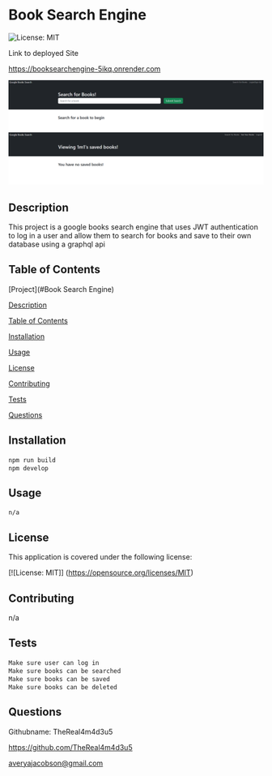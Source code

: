 # Book Search Engine

  
![License: MIT](https://img.shields.io/badge/License-MIT-yellow.svg) 

Link to deployed Site 

https://booksearchengine-5ikq.onrender.com


![Main page](image1.png)
![Saved books page](image.png)




## Description 

This project is a google books search engine that uses JWT authentication to log in a user and allow them to search for books and save to their own database using a graphql api

## Table of Contents  

[Project](#Book Search Engine)

[Description](#description)

[Table of Contents](#table-of-contents)

[Installation](#installation)

[Usage](#usage)

[License](#license)

[Contributing](#contributing)

[Tests](#tests)

[Questions](#questions)

  ## Installation  

    npm run build
    npm develop


   

  ## Usage  

    n/a

  ## License 

  This application is covered under the following license:  

   

  [![License: MIT]] (https://opensource.org/licenses/MIT) 

   

  ## Contributing  

  n/a 

   

  ## Tests  

    Make sure user can log in
    Make sure books can be searched
    Make sure books can be saved
    Make sure books can be deleted

   
  ## Questions 

  Githubname: TheReal4m4d3u5

   

  https://github.com/TheReal4m4d3u5 

   

  averyajacobson@gmail.com 




